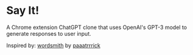 # Say It!

A Chrome extension ChatGPT clone that uses OpenAI's GPT-3 model to generate responses to user input.

Inspired by: [wordsmith](https://github.com/paaatrrrick/wordsmith-client) by [paaatrrrick](https://github.com/paaatrrrick)